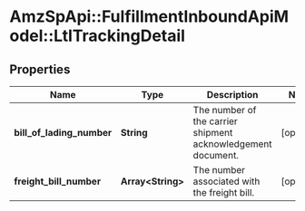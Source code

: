 # AmzSpApi::FulfillmentInboundApiModel::LtlTrackingDetail

## Properties
Name | Type | Description | Notes
------------ | ------------- | ------------- | -------------
**bill_of_lading_number** | **String** | The number of the carrier shipment acknowledgement document. | [optional] 
**freight_bill_number** | **Array&lt;String&gt;** | The number associated with the freight bill. | [optional] 

